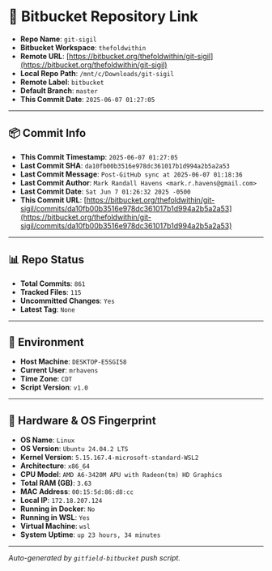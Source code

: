 # 🔗 Bitbucket Repository Link

- **Repo Name**: `git-sigil`
- **Bitbucket Workspace**: `thefoldwithin`
- **Remote URL**: [https://bitbucket.org/thefoldwithin/git-sigil](https://bitbucket.org/thefoldwithin/git-sigil)
- **Local Repo Path**: `/mnt/c/Downloads/git-sigil`
- **Remote Label**: `bitbucket`
- **Default Branch**: `master`
- **This Commit Date**: `2025-06-07 01:27:05`

---

## 📦 Commit Info

- **This Commit Timestamp**: `2025-06-07 01:27:05`
- **Last Commit SHA**: `da10fb00b3516e978dc361017b1d994a2b5a2a53`
- **Last Commit Message**: `Post-GitHub sync at 2025-06-07 01:18:36`
- **Last Commit Author**: `Mark Randall Havens <mark.r.havens@gmail.com>`
- **Last Commit Date**: `Sat Jun 7 01:26:32 2025 -0500`
- **This Commit URL**: [https://bitbucket.org/thefoldwithin/git-sigil/commits/da10fb00b3516e978dc361017b1d994a2b5a2a53](https://bitbucket.org/thefoldwithin/git-sigil/commits/da10fb00b3516e978dc361017b1d994a2b5a2a53)

---

## 📊 Repo Status

- **Total Commits**: `861`
- **Tracked Files**: `115`
- **Uncommitted Changes**: `Yes`
- **Latest Tag**: `None`

---

## 🧭 Environment

- **Host Machine**: `DESKTOP-E5SGI58`
- **Current User**: `mrhavens`
- **Time Zone**: `CDT`
- **Script Version**: `v1.0`

---

## 🧬 Hardware & OS Fingerprint

- **OS Name**: `Linux`
- **OS Version**: `Ubuntu 24.04.2 LTS`
- **Kernel Version**: `5.15.167.4-microsoft-standard-WSL2`
- **Architecture**: `x86_64`
- **CPU Model**: `AMD A6-3420M APU with Radeon(tm) HD Graphics`
- **Total RAM (GB)**: `3.63`
- **MAC Address**: `00:15:5d:86:d8:cc`
- **Local IP**: `172.18.207.124`
- **Running in Docker**: `No`
- **Running in WSL**: `Yes`
- **Virtual Machine**: `wsl`
- **System Uptime**: `up 23 hours, 34 minutes`

---

_Auto-generated by `gitfield-bitbucket` push script._
